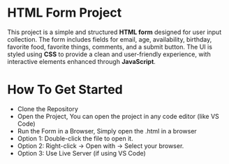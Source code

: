 # HTML Form Project

This project is a simple and structured **HTML form** designed for user input collection. 
The form includes fields for email, age, availability, birthday, favorite food, favorite things, comments, and a submit button.
The UI is styled using **CSS** to provide a clean and user-friendly experience, with interactive elements enhanced through **JavaScript**.

# How To Get Started

* Clone the Repository
* Open the Project, You can open the project in any code editor (like VS Code)
* Run the Form in a Browser, Simply open the .html in a browser
* Option 1: Double-click the file to open it.
* Option 2: Right-click → Open with → Select your browser.
* Option 3: Use Live Server (if using VS Code)

